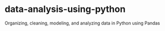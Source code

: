 # data-analysis-using-python
Organizing, cleaning, modeling, and analyzing data in Python using Pandas

